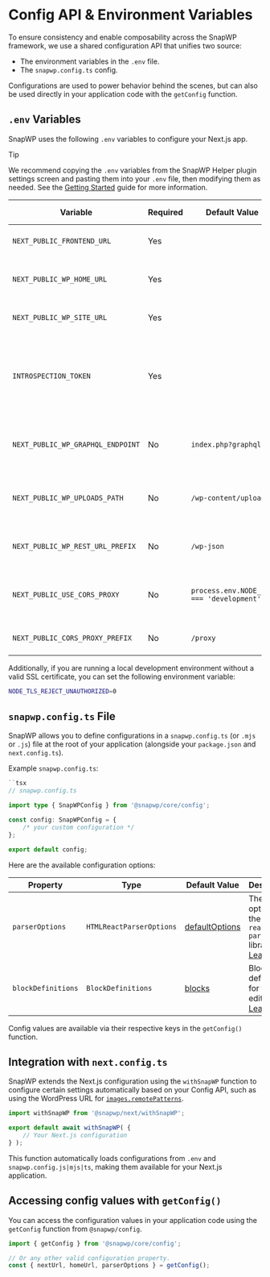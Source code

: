 # Config API & Environment Variables

To ensure consistency and enable composability across the SnapWP framework, we use a shared configuration API that unifies two source:

-   The environment variables in the `.env` file.
-   The `snapwp.config.ts` config.

Configurations are used to power behavior behind the scenes, but can also be used directly in your application code with the `getConfig` function.

## `.env` Variables

SnapWP uses the following `.env` variables to configure your Next.js app.

> [!TIP]
> We recommend copying the `.env` variables from the SnapWP Helper plugin settings screen and pasting them into your `.env` file, then modifying them as needed.
> See the [Getting Started](getting-started.md#backend-setup) guide for more information.

| Variable                          | Required | Default Value                            | Description                                                                       | Available via `getConfig() |
| --------------------------------- | -------- | ---------------------------------------- | --------------------------------------------------------------------------------- | -------------------------- |
| `NEXT_PUBLIC_FRONTEND_URL`                 | Yes      |                                          | The URL of the Next.js site.                                                      | `nextUrl`                  |
| `NEXT_PUBLIC_WP_HOME_URL`         | Yes      |                                          | The WordPress frontend domain URL.                                                | `homeUrl`                  |
| `NEXT_PUBLIC_WP_SITE_URL`         | Yes      |                                          | The WordPress site URL.                                                           | `siteUrl`                  |
| `INTROSPECTION_TOKEN`             | Yes      |                                          | Token used for authenticating GraphQL introspection queries with GraphQL Codegen. | N/A                        |
| `NEXT_PUBLIC_WP_GRAPHQL_ENDPOINT` | No       | `index.php?graphql`                      | The relative path to the WordPress GraphQL endpoint.                              | `graphqlEndpoint`          |
| `NEXT_PUBLIC_WP_UPLOADS_PATH`     | No       | `/wp-content/uploads`                    | The relative path to the WordPress uploads directory.                             | `uploadsDirectory`         |
| `NEXT_PUBLIC_WP_REST_URL_PREFIX`  | No       | `/wp-json`                               | The WordPress REST API URL prefix.                                                | `restUrlPrefix`            |
| `NEXT_PUBLIC_USE_CORS_PROXY`      | No       | `process.env.NODE_ENV === 'development'` | Whether to use a CORS proxy for the WordPress API.                                | `useCorsProxy`             |
| `NEXT_PUBLIC_CORS_PROXY_PREFIX`   | No       | `/proxy`                                 | The prefix of the CORS proxy.                                                     | `corsProxyPrefix`          |

Additionally, if you are running a local development environment without a valid SSL certificate, you can set the following environment variable:

```bash
NODE_TLS_REJECT_UNAUTHORIZED=0
```

## `snapwp.config.ts` File

SnapWP allows you to define configurations in a `snapwp.config.ts` (or `.mjs` or `.js`) file at the root of your application (alongside your `package.json` and `next.config.ts`).

Example `snapwp.config.ts`:

```ts
``tsx
// snapwp.config.ts

import type { SnapWPConfig } from '@snapwp/core/config';

const config: SnapWPConfig = {
	/* your custom configuration */
};

export default config;
```

Here are the available configuration options:

| Property           | Type                     | Default Value                                                   | Description                                                                                                                                     |
| ------------------ | ------------------------ | --------------------------------------------------------------- | ----------------------------------------------------------------------------------------------------------------------------------------------- |
| `parserOptions`    | `HTMLReactParserOptions` | [defaultOptions](../packages/next/src/react-parser/options.tsx) | The default options for the `html-react-parser` library.<br />[Learn more](./overloading-wp-behavior.md#2-pass-customparseroptions-to-overload) |
| `blockDefinitions` | `BlockDefinitions`       | [blocks](../packages/blocks/src/blocks/index.ts)                | Block definitions for the editor.<br />[Learn more](./overloading-wp-behavior.md#overloading-blocks)                                            |

Config values are available via their respective keys in the `getConfig()` function.

## Integration with `next.config.ts`

SnapWP extends the Next.js configuration using the `withSnapWP` function to configure certain settings automatically based on your Config API, such as using the WordPress URL for [`images.remotePatterns`](https://nextjs.org/docs/app/api-reference/components/image#remotepatterns).

```ts
import withSnapWP from '@snapwp/next/withSnapWP';

export default await withSnapWP( {
	// Your Next.js configuration
} );
```

This function automatically loads configurations from `.env` and `snapwp.config.js|mjs|ts`, making them available for your Next.js application.

## Accessing config values with `getConfig()`

You can access the configuration values in your application code using the `getConfig` function from `@snapwp/config`.

```ts
import { getConfig } from '@snapwp/core/config';

// Or any other valid configuration property.
const { nextUrl, homeUrl, parserOptions } = getConfig();
```
